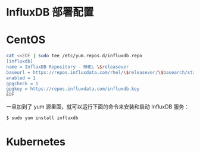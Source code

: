 # InfluxDB 部署配置

# CentOS

```sh
cat <<EOF | sudo tee /etc/yum.repos.d/influxdb.repo
[influxdb]
name = InfluxDB Repository - RHEL \$releasever
baseurl = https://repos.influxdata.com/rhel/\$releasever/\$basearch/stable
enabled = 1
gpgcheck = 1
gpgkey = https://repos.influxdata.com/influxdb.key
EOF
```

一旦加到了 yum 源里面，就可以运行下面的命令来安装和启动 InfluxDB 服务：

```sh
$ sudo yum install influxdb
```

# Kubernetes

